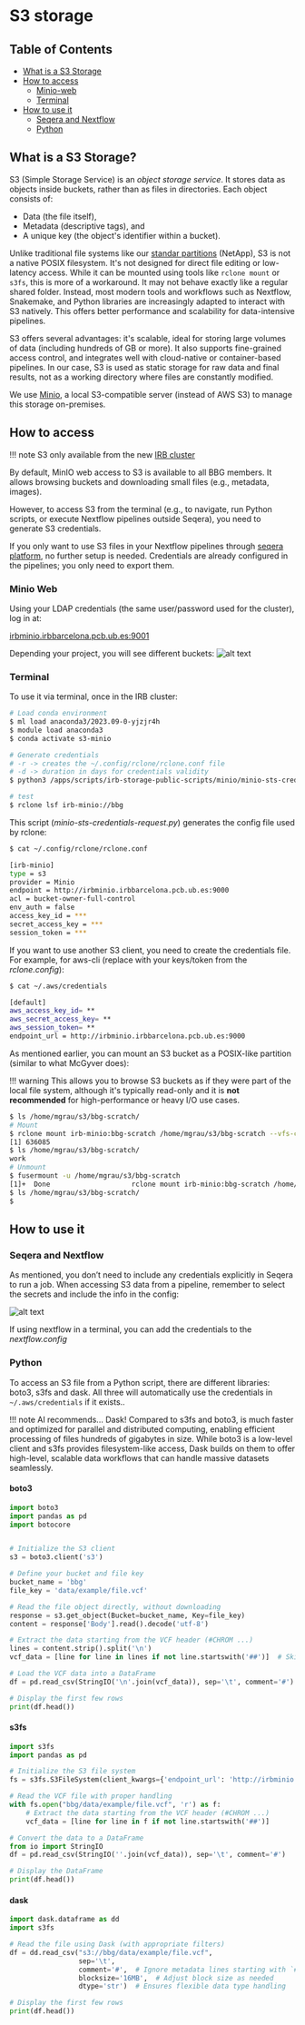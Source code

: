 # S3 storage

## Table of Contents

- [What is a S3 Storage](#what-is-a-s3-storage)
- [How to access](#how-to-access)
    - [Minio-web](#minio-web)
    - [Terminal](#terminal)
- [How to use it](#how-to-use-it)
    - [Seqera and Nextflow](#seqera-and-nextflow)
    - [Python](#python)

## What is a S3 Storage?

S3 (Simple Storage Service) is an *object storage service*.
It stores data as objects inside buckets, rather than as files in directories. Each object consists of:

- Data (the file itself),
- Metadata (descriptive tags), and
- A unique key (the object's identifier within a bucket).

Unlike traditional file systems like our
[standar partitions](https://bbglab.github.io/bbgwiki/Cluster_basics/Structure) (NetApp), S3 is not a native POSIX
filesystem. It's not designed for direct file editing or low-latency access. While it can be mounted using tools
like `rclone mount` or `s3fs`, this is more of a workaround. It may not behave exactly like a regular shared folder.
Instead, most modern tools and workflows such as Nextflow, Snakemake, and Python libraries are increasingly adapted
to interact with S3 natively. This offers better performance and scalability for data-intensive pipelines.

S3 offers several advantages: it's scalable, ideal for storing large volumes of data (including hundreds of GB or
more). It also supports fine-grained access control, and integrates well with cloud-native or container-based
pipelines. In our case, S3 is used as static storage for raw data and final results, not as a working directory
where files are constantly modified.

We use [Minio](https://min.io/docs/minio/linux/index.html), a local S3-compatible server (instead of AWS S3) to
manage this storage on-premises.

## How to access

!!! note
    S3 only available from the new [IRB cluster](https://bbglab.github.io/bbgwiki/Cluster_basics/IRB_cluster)

By default, MinIO web access to S3 is available to all BBG members. It allows browsing buckets and downloading small
files (e.g., metadata, images).

However, to access S3 from the terminal (e.g., to navigate, run Python scripts, or execute Nextflow pipelines outside
Seqera), you need to generate S3 credentials.

If you only want to use S3 files in your Nextflow pipelines through [seqera platform](https://cloud.seqera.io/), no
further setup is needed. Credentials are already configured in the pipelines; you only need to export them.

### Minio Web

Using your LDAP credentials (the same user/password used for the cluster), log in at:

[irbminio.irbbarcelona.pcb.ub.es:9001](irbminio.irbbarcelona.pcb.ub.es:9001)

Depending your project, you will see different buckets:
![alt text](../assets/images/s3_img1.png)

### Terminal

To use it via terminal, once in the IRB cluster:

```bash
# Load conda environment
$ ml load anaconda3/2023.09-0-yjzjr4h
$ module load anaconda3
$ conda activate s3-minio

# Generate credentials
# -r -> creates the ~/.config/rclone/rclone.conf file
# -d -> duration in days for credentials validity
$ python3 /apps/scripts/irb-storage-public-scripts/minio/minio-sts-credentials-request.py -u mgrau -r -d 365

# test
$ rclone lsf irb-minio://bbg
```

This script (_minio-sts-credentials-request.py_) generates the config file used by rclone:

```bash
$ cat ~/.config/rclone/rclone.conf

[irb-minio]
type = s3
provider = Minio
endpoint = http://irbminio.irbbarcelona.pcb.ub.es:9000
acl = bucket-owner-full-control
env_auth = false
access_key_id = ***
secret_access_key = ***
session_token = ***
```

If you want to use another S3 client, you need to create the credentials file. For example, for aws-cli (replace with
 your keys/token from the _rclone.config_):

```bash
$ cat ~/.aws/credentials

[default]
aws_access_key_id= **
aws_secret_access_key= **
aws_session_token= **
endpoint_url = http://irbminio.irbbarcelona.pcb.ub.es:9000
```

As mentioned earlier, you can mount an S3 bucket as a POSIX-like partition (similar to what McGyver does):

!!! warning
    This allows you to browse S3 buckets as if they were part of the local file system, although it's typically
    read-only and it is **not recommended** for high-performance or heavy I/O use cases.

```bash
$ ls /home/mgrau/s3/bbg-scratch/
# Mount
$ rclone mount irb-minio:bbg-scratch /home/mgrau/s3/bbg-scratch --vfs-cache-mode off --read-only &
[1] 636085
$ ls /home/mgrau/s3/bbg-scratch/
work
# Unmount
$ fusermount -u /home/mgrau/s3/bbg-scratch
[1]+  Done                    rclone mount irb-minio:bbg-scratch /home/mgrau/s3/bbg-scratch --vfs-cache-mode off --read-only
$ ls /home/mgrau/s3/bbg-scratch/
$
```

## How to use it

### Seqera and Nextflow

As mentioned, you don’t need to include any credentials explicitly in Seqera to run a job. When accessing S3 data
from a pipeline, remember to select the secrets and include the info in the config:

![alt text](../assets/images/s3_secrets.png)

If using nextflow in a terminal, you can add the credentials to the _nextflow.config_

### Python

To access an S3 file from a Python script, there are different libraries: boto3, s3fs and dask.
All three will automatically use the credentials in `~/.aws/credentials` if it exists..

!!! note
    AI recommends... Dask! Compared to s3fs and boto3, is much faster and optimized for parallel and distributed
    computing, enabling efficient processing of files hundreds of gigabytes in size. While boto3 is a low-level
    client and s3fs provides filesystem-like access, Dask builds on them to offer high-level, scalable data workflows
    that can handle massive datasets seamlessly.

#### boto3

```python
import boto3
import pandas as pd
import botocore


# Initialize the S3 client
s3 = boto3.client('s3')

# Define your bucket and file key
bucket_name = 'bbg'
file_key = 'data/example/file.vcf'

# Read the file object directly, without downloading
response = s3.get_object(Bucket=bucket_name, Key=file_key)
content = response['Body'].read().decode('utf-8')

# Extract the data starting from the VCF header (#CHROM ...)
lines = content.strip().split('\n')
vcf_data = [line for line in lines if not line.startswith('##')]  # Skip metadata

# Load the VCF data into a DataFrame
df = pd.read_csv(StringIO('\n'.join(vcf_data)), sep='\t', comment='#')

# Display the first few rows
print(df.head())
```

#### s3fs

```python
import s3fs
import pandas as pd

# Initialize the S3 file system
fs = s3fs.S3FileSystem(client_kwargs={'endpoint_url': 'http://irbminio:9000'})

# Read the VCF file with proper handling
with fs.open("bbg/data/example/file.vcf", 'r') as f:
    # Extract the data starting from the VCF header (#CHROM ...)
    vcf_data = [line for line in f if not line.startswith('##')]

# Convert the data to a DataFrame
from io import StringIO
df = pd.read_csv(StringIO(''.join(vcf_data)), sep='\t', comment='#')

# Display the DataFrame
print(df.head())
```

#### dask

```python
import dask.dataframe as dd
import s3fs

# Read the file using Dask (with appropriate filters)
df = dd.read_csv("s3://bbg/data/example/file.vcf",
                 sep='\t', 
                 comment='#',  # Ignore metadata lines starting with `##`
                 blocksize='16MB',  # Adjust block size as needed
                 dtype='str')  # Ensures flexible data type handling

# Display the first few rows
print(df.head())
```
